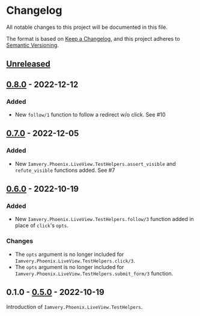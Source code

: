 # Changelog
All notable changes to this project will be documented in this file.

The format is based on [Keep a Changelog](https://keepachangelog.com/en/1.0.0/),
and this project adheres to [Semantic Versioning](https://semver.org/spec/v2.0.0.html).

## [Unreleased]

## [0.8.0] - 2022-12-12

### Added
- New `follow/1` function to follow a redirect w/o click. See #10

## [0.7.0] - 2022-12-05

### Added
- New `Iamvery.Phoenix.LiveView.TestHelpers.assert_visible` and `refute_visible` functions added. See #7

## [0.6.0] - 2022-10-19

### Added
- New `Iamvery.Phoenix.LiveView.TestHelpers.follow/3` function added in place of `click`'s `opts`.

### Changes
- The `opts` argument is no longer included for `Iamvery.Phoenix.LiveView.TestHelpers.click/3`.
- The `opts` argument is no longer included for `Iamvery.Phoenix.LiveView.TestHelpers.submit_form/3` function.

## 0.1.0 - [0.5.0] - 2022-10-19
Introduction of `Iamvery.Phoenix.LiveView.TestHelpers`.

[Unreleased]: https://github.com/iamvery/iamvery-elixir/compare/v0.8.0...HEAD
[0.8.0]: https://github.com/iamvery/iamvery-elixir/compare/v0.7.0...v0.8.0
[0.7.0]: https://github.com/iamvery/iamvery-elixir/compare/v0.6.0...v0.7.0
[0.6.0]: https://github.com/iamvery/iamvery-elixir/compare/v0.5.0...v0.6.0
[0.5.0]: https://github.com/iamvery/iamvery-elixir/releases/tag/v0.5.0
